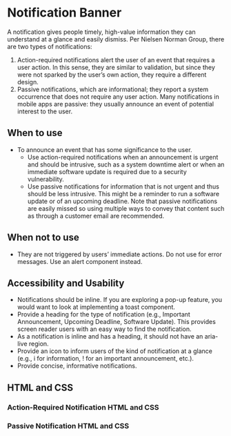 # Notification Banner
A notification gives people timely, high-value information they can understand at a glance and easily dismiss. Per Nielsen Norman Group, there are two types of notifications:
1. Action-required notifications alert the user of an event that requires a user action. In this sense, they are similar to validation, but since they were not sparked by the user’s own action, they require a different design.  
2. Passive notifications, which are informational; they report a system occurrence that does not require any user action.  Many notifications in mobile apps are passive: they usually announce an event of potential interest to the user.

## When to use
- To announce an event that has some significance to the user.
  - Use action-required notifications when an announcement is urgent and should be intrusive, such as a system downtime alert or when an immediate software update is required due to a security vulnerability. 
  - Use passive notifications for information that is not urgent and thus should be less intrusive. This might be a reminder to run a software update or of an upcoming deadline. Note that passive notifications are easily missed so using multiple ways to convey that content such as through a customer email are recommended. 

## When not to use
- They are not triggered by users’ immediate actions. Do not use for error messages. Use an alert component instead. 

## Accessibility and Usability
- Notifications should be inline. If you are exploring a pop-up feature, you would want to look at implementing a toast component.
- Provide a heading for the type of notification (e.g., Important Announcement, Upcoming Deadline, Software Update). This provides screen reader users with an easy way to find the notification. 
- As a notification is inline and has a heading, it should not have an aria-live region.
- Provide an icon to inform users of the kind of notification at a glance (e.g., i for information, ! for an important announcement, etc.).
- Provide concise, informative notifications. 

## HTML and CSS

### Action-Required Notification HTML and CSS

### Passive Notification HTML and CSS

